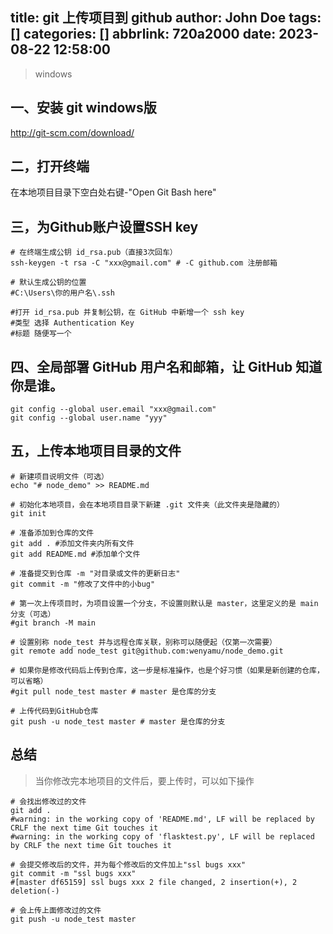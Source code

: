 title: git 上传项目到 github
author: John Doe
tags: []
categories: []
abbrlink: 720a2000
date: 2023-08-22 12:58:00
---
> windows

## 一、安装 git windows版
http://git-scm.com/download/

## 二，打开终端
在本地项目目录下空白处右键-"Open Git Bash here"

## 三，为Github账户设置SSH key
```shell
# 在终端生成公钥 id_rsa.pub（直接3次回车）
ssh-keygen -t rsa -C "xxx@gmail.com" # -C github.com 注册邮箱

# 默认生成公钥的位置
#C:\Users\你的用户名\.ssh

#打开 id_rsa.pub 并复制公钥，在 GitHub 中新增一个 ssh key
#类型 选择 Authentication Key
#标题 随便写一个
```
## 四、全局部署 GitHub 用户名和邮箱，让 GitHub 知道你是谁。
```shell
git config --global user.email "xxx@gmail.com"
git config --global user.name "yyy"
```
## 五，上传本地项目目录的文件
```shell
# 新建项目说明文件（可选）
echo "# node_demo" >> README.md

# 初始化本地项目，会在本地项目目录下新建 .git 文件夹（此文件夹是隐藏的）
git init

# 准备添加到仓库的文件
git add . #添加文件夹内所有文件
git add README.md #添加单个文件

# 准备提交到仓库 -m "对目录或文件的更新日志"
git commit -m "修改了文件中的小bug"

# 第一次上传项目时，为项目设置一个分支，不设置则默认是 master，这里定义的是 main 分支（可选）
#git branch -M main

# 设置别称 node_test 并与远程仓库关联，别称可以随便起（仅第一次需要）
git remote add node_test git@github.com:wenyamu/node_demo.git

# 如果你是修改代码后上传到仓库，这一步是标准操作，也是个好习惯（如果是新创建的仓库，可以省略）
#git pull node_test master # master 是仓库的分支

# 上传代码到GitHub仓库
git push -u node_test master # master 是仓库的分支
```
## 总结
> 当你修改完本地项目的文件后，要上传时，可以如下操作
```shell
# 会找出修改过的文件
git add .
#warning: in the working copy of 'README.md', LF will be replaced by CRLF the next time Git touches it
#warning: in the working copy of 'flasktest.py', LF will be replaced by CRLF the next time Git touches it

# 会提交修改后的文件，并为每个修改后的文件加上"ssl bugs xxx"
git commit -m "ssl bugs xxx"
#[master df65159] ssl bugs xxx 2 file changed, 2 insertion(+), 2 deletion(-)

# 会上传上面修改过的文件
git push -u node_test master

```